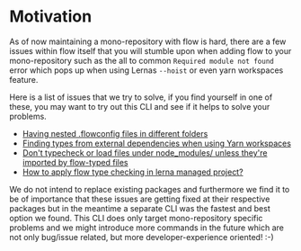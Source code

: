 # Motivation

As of now maintaining a mono-repository with flow is hard, there are a few issues within flow itself that you will stumble upon when adding flow to your mono-repository such as the all to common `Required module not found` error which pops up when using Lernas `--hoist` or even yarn workspaces feature.

Here is a list of issues that we try to solve, if you find yourself in one of these, you may want to try out this CLI and see if it helps to solve your problems.

* [Having nested .flowconfig files in different folders](https://github.com/facebook/flow/issues/4738)
* [Finding types from external dependencies when using Yarn workspaces](https://github.com/facebook/flow/issues/5107)
* [Don't typecheck or load files under node_modules/ unless they're imported by flow-typed files](https://github.com/facebook/flow/issues/869)
* [How to apply flow type checking in lerna managed project?](https://github.com/lerna/lerna/issues/891)

We do not intend to replace existing packages and furthermore we find it to be of importance that these issues are getting fixed at their respective packages but in the meantime a separate CLI was the fastest and best option we found. This CLI does only target mono-repository specific problems and we might introduce more commands in the future which are not only bug/issue related, but more developer-experience oriented! :-)  
